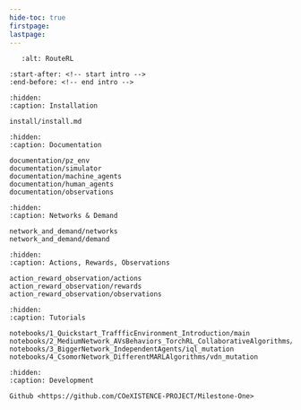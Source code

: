 ```yaml
---
hide-toc: true
firstpage:
lastpage:
---
```


```{figure} _static/two_route_graphic.png
   :alt: RouteRL
```

```{include} ../README.md
:start-after: <!-- start intro -->
:end-before: <!-- end intro -->
```

```{toctree}
:hidden:
:caption: Installation

install/install.md
```

```{toctree}
:hidden:
:caption: Documentation

documentation/pz_env
documentation/simulator
documentation/machine_agents
documentation/human_agents
documentation/observations
```

```{toctree}
:hidden:
:caption: Networks & Demand

network_and_demand/networks
network_and_demand/demand
```

```{toctree}
:hidden:
:caption: Actions, Rewards, Observations

action_reward_observation/actions
action_reward_observation/rewards
action_reward_observation/observations
```

```{toctree}
:hidden:
:caption: Tutorials

notebooks/1_Quickstart_TraffficEnvironment_Introduction/main
notebooks/2_MediumNetwork_AVsBehaviors_TorchRL_CollaborativeAlgorithms/qmix_mutation
notebooks/3_BiggerNetwork_IndependentAgents/iql_mutation
notebooks/4_CsomorNetwork_DifferentMARLAlgorithms/vdn_mutation
```

```{toctree}
:hidden:
:caption: Development

Github <https://github.com/COeXISTENCE-PROJECT/Milestone-One>
```